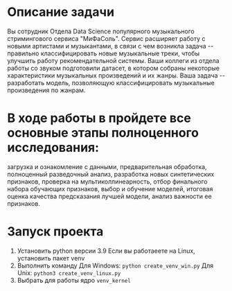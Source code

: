 # Описание задачи
Вы сотрудник Отдела Data Science популярного музыкального стримингового сервиса "МиФаСоль". Сервис расширяет работу с новыми артистами и музыкантами, в связи с чем возникла задача -- правильно классифицировать новые музыкальные треки, чтобы улучшить работу рекомендательной системы. Ваши коллеги из отдела работы со звуком подготовили датасет, в котором собраны некоторые характеристики музыкальных произведений и их жанры. Ваша задача -- разработать модель, позволяющую классифицировать музыкальные произведения по жанрам.

# В ходе работы в пройдете все основные этапы полноценного исследования:
загрузка и ознакомление с данными,
предварительная обработка,
полноценный разведочный анализ,
разработка новых синтетических признаков,
проверка на мультиколлинеарность,
отбор финального набора обучающих признаков,
выбор и обучение моделей,
итоговая оценка качества предсказания лучшей модели,
анализ важности ее признаков.

# Запуск проекта
1. Установить python версии 3.9
Если вы работаеете на Linux, установить пакет venv
2. Выполнить команду
Для Windows:
`python create_venv_win.py`
Для Unix:
`python3 create_venv_linux.py`
3. Выбрать для работы ядро `venv_kernel`